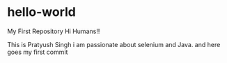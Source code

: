 # hello-world
My First Repository
Hi Humans!!

This is Pratyush Singh i am passionate about selenium and Java.
and here goes my first commit
